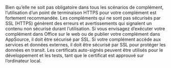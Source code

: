 Bien qu’elle ne soit pas obligatoire dans tous les scénarios de complément, l’utilisation d’un point de terminaison HTTPS pour votre complément est fortement recommandée. Les compléments qui ne sont pas sécurisés par SSL (HTTPS) génèrent des erreurs et avertissements qui signalent un contenu non sécurisé durant l’utilisation. Si vous envisagez d’exécuter votre complément dans Office sur le web ou de publier votre complément dans AppSource, il doit être sécurisé par SSL. Si votre complément accède aux services et données externes, il doit être sécurisé par SSL pour protéger les données en transit. Les certificats auto-signés peuvent être utilisés pour le développement et les tests, tant que le certificat est approuvé sur l’ordinateur local.

